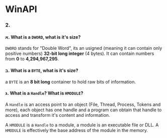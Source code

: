 # WinAPI

### 2.

#### א. What is a `DWORD`, what is it's size?
`DWORD` stands for "Double Word", its an usigned (meaning it can contain only positive numbers) **32-bit long integer** (4 bytes). It can contain numbers from **0** to **4,294,967,295**.

#### ב.  What is a `BYTE`, what is it's size?
a `BYTE` is an **8 bit long** container to hold raw bits of information.

#### ג. What is a `Handle`? What is `HMODULE`?
A `Handle` is an access point to an object (File, Thread, Process, Tokens and more), each object has one handle and a program can obtain that handle to access and transform it's content and information.

A `HMODULE` is a `Handle` to a module, a module is an executable file or DLL. A `HMODULE` is effectively the base address of the module in the memory.